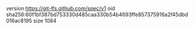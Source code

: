 version https://git-lfs.github.com/spec/v1
oid sha256:60f1bf387bd753330d485caa330b54b4693ffe857375916a2f45dbd016ac8195
size 1084
